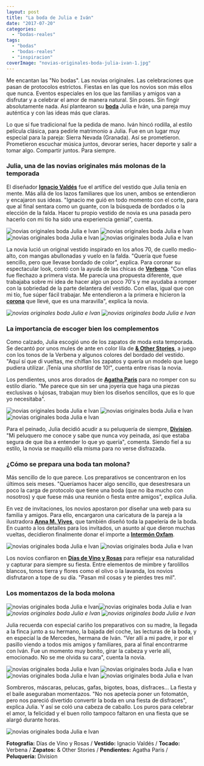 ```yaml
---
layout: post
title: "La boda de Julia e Iván"
date: "2017-07-20"
categories: 
  - "bodas-reales"
tags: 
  - "bodas"
  - "bodas-reales"
  - "inspiracion"
coverImage: "novias-originales-boda-julia-ivan-1.jpg"
---
```


Me encantan las "No bodas". Las novias originales. Las celebraciones que pasan de protocolos estrictos. Fiestas en las que los novios son más ellos que nunca. Eventos especiales en los que las familias y amigos van a disfrutar y a celebrar el amor de manera natural. Sin poses. Sin fingir absolutamente nada. Así plantearon su [**boda**](https://petitpleasures.com/bodas-que-inspiran/) Julia e Iván, una pareja muy auténtica y con las ideas más que claras.

Lo que sí fue tradicional fue la pedida de mano. Iván hincó rodilla, al estilo película clásica, para pedirle matrimonio a Julia. Fue en un lugar muy especial para la pareja: Sierra Nevada (Granada). Así se prometieron. Prometieron escuchar música juntos, devorar series, hacer deporte y salir a tomar algo. Compartir juntos. Para siempre.

### Julia, una de las novias originales más molonas de la temporada

El diseñador [**Ignacio Valdés**](https://www.ignaciovaldes.es/) fue el artífice del vestido que Julia tenía en mente. Más allá de los lazos familiares que los unen, ambos se entendieron y encajaron sus ideas. "Ignacio me guió en todo momento con el corte, para que al final sentara como un guante, con la búsqueda de bordados o la elección de la falda. Hacer tu propio vestido de novia es una pasada pero hacerlo con mi tío ha sido una experiencia genial", cuenta.

![novias originales boda Julia e Ivan](/images/novias-originales-boda-julia-ivan-2.jpg) ![novias originales boda Julia e Ivan](/images/novias-originales-boda-julia-ivan-3.jpg)![novias originales boda Julia e Ivan](/images/novias-originales-boda-julia-ivan-9.jpg) ![novias originales boda Julia e Ivan](/images/novias-originales-boda-julia-ivan-10.jpg)

La novia lució un original vestido inspirado en los años 70, de cuello medio-alto, con mangas abullonadas y vuelo en la falda. "Quería que fuese sencillo, pero que llevase bordado de color", explica. Para coronar su espectacular look, contó con la ayuda de las chicas de [**Verbena**](http://verbenamadrid.com/). "Con ellas fue flechazo a primera vista. Me parecía una propuesta diferente, que trabajaba sobre mi idea de hacer algo un poco 70's y me ayudaba a romper con la sobriedad de la parte delantera del vestido. Con ellas, igual que con mi tío, fue súper fácil trabajar. Me entendieron a la primera e hicieron la [**corona**](https://petitpleasures.com/tocados-originales-para-el-pelo-verbena-madrid/) que llevé, que es una maravilla", explica la novia.

 *![novias originales boda Julia e Ivan](/images/novias-originales-boda-julia-ivan-6.jpg)*   *![novias originales boda Julia e Ivan](/images/novias-originales-boda-julia-ivan-7.jpg)* 

### La importancia de escoger bien los complementos

Como calzado, Julia escogió uno de los zapatos de moda esta temporada. Se decantó por unos mules de ante en color lila de [**& Other Stories**](http://www.stories.com/es/), a juego con los tonos de la Verbena y algunos colores del bordado del vestido. "Aquí sí que di vueltas, me chiflan los zapatos y quería un modelo que luego pudiera utilizar. ¡Tenía una _shortlist_ de 10!", cuenta entre risas la novia.

Los pendientes, unos aros dorados de [**Agatha Paris**](http://www.agatha.es/) para no romper con su estilo diario. "Me parece que sin ser una joyería que haga una piezas exclusivas o lujosas, trabajan muy bien los diseños sencillos, que es lo que yo necesitaba".

![novias originales boda Julia e Ivan](/images/novias-originales-boda-julia-ivan-4.jpg) ![novias originales boda Julia e Ivan](/images/novias-originales-boda-julia-ivan-5.jpg) ![novias originales boda Julia e Ivan](/images/novias-originales-boda-julia-ivan-8.jpg)

Para el peinado, Julia decidió acudir a su peluquería de siempre, [**Division**](http://www.divisionpeluqueros.com/). "Mi peluquero me conoce y sabe que nunca voy peinada, así que estaba segura de que iba a entender lo que yo quería", comenta. Siendo fiel a su estilo, la novia se maquilló ella misma para no verse disfrazada.

### ¿Cómo se prepara una boda tan molona?

Más sencillo de lo que parece. Los preparativos se concentraron en los últimos seis meses. "Queríamos hacer algo sencillo, que desestresara un poco la carga de protocolo que tiene una boda (que no iba mucho con nosotros) y que fuese más una reunión o fiesta entre amigos", explica Julia.

En vez de invitaciones, los novios apostaron por diseñar una web para su familia y amigos. Para ello, encargaron una caricatura de la pareja a la ilustradora [**Anna M. Vives**](http://annamvives.wixsite.com/annamvives), que también diseñó toda la papelería de la boda. En cuanto a los detalles para los invitados, un asunto al que dieron muchas vueltas, decidieron finalmente donar el importe a [**Intermón Oxfam**](http://www.oxfamintermon.org/).

![novias originales boda Julia e Ivan](/images/novias-originales-boda-julia-ivan-11.jpg) ![novias originales boda Julia e Ivan](/images/novias-originales-boda-julia-ivan-12.jpg)

Los novios confiaron en [**Días de Vino y Rosas**](http://www.diasdevinoyrosas.net) para reflejar esa naturalidad y capturar para siempre su fiesta. Entre elementos de mimbre y farolillos blancos, tonos tierra y flores como el olivo o la lavanda, los novios disfrutaron a tope de su día. "Pasan mil cosas y te pierdes tres mil".

### Los momentazos de la boda molona

![novias originales boda Julia e Ivan](/images/novias-originales-boda-julia-ivan-13.jpg)![novias originales boda Julia e Ivan](/images/novias-originales-boda-julia-ivan-14.jpg) *![novias originales boda Julia e Ivan](/images/novias-originales-boda-julia-ivan-15.jpg)*   *![novias originales boda Julia e Ivan](/images/novias-originales-boda-julia-ivan-16.jpg)* 

Julia recuerda con especial cariño los preparativos con su madre, la llegada a la finca junto a su hermano, la bajada del coche, las lecturas de la boda, y en especial la de Mercedes, hermana de Iván. "Ver allí a mi padre, ir por el pasillo viendo a todos mis amigos y familiares, para al final encontrarme con Iván. Fue un momento muy bonito, girar la cabeza y verle allí, emocionado. No se me olvida su cara", cuenta la novia.

![novias originales boda Julia e Ivan](/images/novias-originales-boda-julia-ivan-18.jpg) ![novias originales boda Julia e Ivan](/images/novias-originales-boda-julia-ivan-19.jpg) ![novias originales boda Julia e Ivan](/images/novias-originales-boda-julia-ivan-21.jpg) ![novias originales boda Julia e Ivan](/images/novias-originales-boda-julia-ivan-20.jpg)

Sombreros, máscaras, pelucas, gafas, bigotes, boas, disfraces... La fiesta y el baile aseguraban momentazos. "No nos apetecía poner un fotomatón, pero nos pareció divertido convertir la boda en una fiesta de disfraces", explica Julia. Y así se coló una cabeza de caballo. Los puros para celebrar el amor, la felicidad y el buen rollo tampoco faltaron en una fiesta que se alargó durante horas.

![novias originales boda Julia e Ivan](/images/novias-originales-boda-julia-ivan-22.jpg)

**Fotografía:** Días de Vino y Rosas / **Vestido:** Ignacio Valdés / **Tocado:** Verbena / **Zapatos:** & Other Stories / **Pendientes:** Agatha Paris / **Peluquería:** Division
